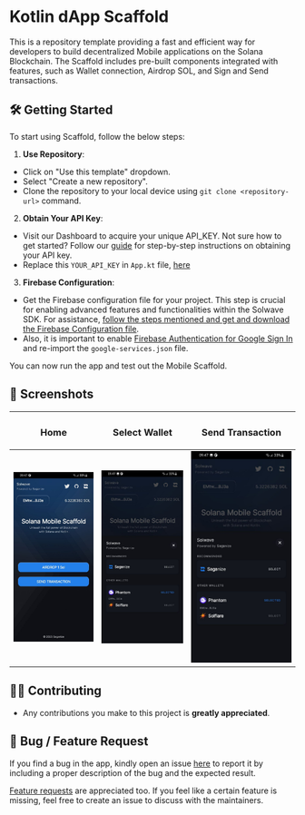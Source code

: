 # Kotlin dApp Scaffold
This is a repository template providing a fast and efficient way for developers to build decentralized Mobile applications on the Solana Blockchain. The Scaffold includes pre-built components integrated with features, such as Wallet connection, Airdrop SOL, and Sign and Send transactions.

## 🛠️ Getting Started

To start using Scaffold, follow the below steps:
1. **Use Repository**:
- Click on "Use this template" dropdown.
- Select "Create a new repository".
- Clone the repository to your local device using `git clone <repository-url>` command.
2. **Obtain Your API Key**: 
- Visit our Dashboard to acquire your unique API_KEY. Not sure how to get started? Follow our [guide](https://docs.saganize.com/get-started/dashboard) for step-by-step instructions on obtaining your API key. 
- Replace this `YOUR_API_KEY` in `App.kt` file, [here](https://github.com/Saganize/kotlin-dapp-scaffold/blob/890646d39654f5e27238e6327ff420206788c87b/sample/src/main/java/com/saganize/solwave/sample/App.kt#L52)
3. **Firebase Configuration**: 
- Get the Firebase configuration file for your project. This step is crucial for enabling advanced features and functionalities within the Solwave SDK. For assistance, [follow the steps mentioned and get and download the Firebase Configuration file](https://firebase.google.com/docs/android/setup#console). 
- Also, it is important to enable [Firebase Authentication for Google Sign In](https://firebaseopensource.com/projects/firebase/quickstart-android/auth/readme/) and re-import the `google-services.json` file.

You can now run the app and test out the Mobile Scaffold. 

## 📲 Screenshots

<table>
  <thead>
    <tr>
      <th><h3>Home</h3></th>
      <th><h3>Select Wallet</h3></th>
      <th><h3>Send Transaction</h3></th>
    </tr>
  </thead>
  <tbody>
  <tr>
    <td><img src="assets/scaffold_1.jpg" alt="Image 1" width="400"></td>
    <td><img src="assets/scaffold_2.jpg" alt="Image 2" width="400"></td>
    <td><img src="assets/scaffold_3.jpg" alt="Image 2" width="400"></td>
  </tr>
    </tbody>
</table>





## 👨‍💻 Contributing

- Any contributions you make to this project is **greatly appreciated**.

## 👾 Bug / Feature Request

If you find a bug in the app, kindly open an issue [here](https://github.com/Saganize/kotlin-dapp-scaffold/issues/new?assignees=&labels=bug&template=bug_report.md&title=%5BBug%5D%3A+) to report it by
including a proper description of the bug and the expected result. 

[Feature requests](https://github.com/Saganize/kotlin-dapp-scaffold/issues/new?assignees=&labels=enhancement&template=feature_request.md&title=%5BFeature+Request%5D%3A+) are appreciated too. If you feel like a certain feature is missing, feel free to create an issue to discuss with the maintainers.
